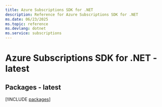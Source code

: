 ```yaml
---
title: Azure Subscriptions SDK for .NET
description: Reference for Azure Subscriptions SDK for .NET
ms.date: 06/23/2025
ms.topic: reference
ms.devlang: dotnet
ms.service: subscriptions
---
```

# Azure Subscriptions SDK for .NET - latest
## Packages - latest
[!INCLUDE [packages](subscriptions-index.md)]